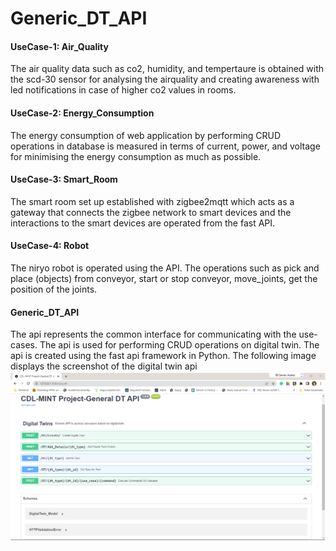 # Generic_DT_API
#### UseCase-1: Air_Quality

The air quality data such as co2, humidity, and tempertaure is obtained with the scd-30 sensor for analysing the airquality and creating awareness with led notifications in case of higher co2 values in rooms.

#### UseCase-2: Energy_Consumption

The energy consumption of web application by performing CRUD operations in database is measured in terms of current, power, and voltage for minimising the energy consumption as much as possible.

#### UseCase-3: Smart_Room

The smart room set up established with zigbee2mqtt which acts as a gateway that connects the zigbee network to smart devices and the interactions to the smart devices are operated from the fast API.

#### UseCase-4: Robot

The niryo robot is operated using the API. The operations such as pick and place (objects) from conveyor, start or stop conveyor, move_joints, get  the position of the joints.

#### Generic_DT_API

The api represents the common interface for communicating with the use-cases. The api is used for performing CRUD operations on digital twin.
The api is created using the fast api framework in Python. 
The following image displays the screenshot of the digital twin api 
![dt_api](./assets/DT_API.png)
